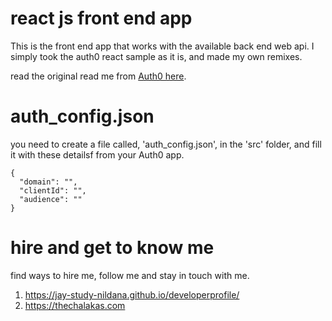 # react js front end app

This is the front end app that works with the available back end web api. I simply took the auth0 react sample as it is, and made my own remixes.

read the original read me from [Auth0 here](READMEOriginal.md).

# auth_config.json

you need to create a file called, 'auth_config.json', in the 'src' folder, and fill it with these detailsf from your Auth0 app.

```
{
  "domain": "",
  "clientId": "",
  "audience": ""
}
```
# hire and get to know me

find ways to hire me, follow me and stay in touch with me.

1. https://jay-study-nildana.github.io/developerprofile/
1. https://thechalakas.com